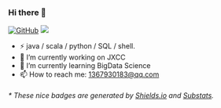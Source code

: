 ### Hi there 👋
<!--
**MuziMin0222/muzimin0222** is a ✨ _special_ ✨ repository because its `README.md` (this file) appears on your GitHub profile.

Here are some ideas to get you started:

- 🔭 I’m currently working on ...
- 🌱 I’m currently learning ...
- 👯 I’m looking to collaborate on ...
- 🤔 I’m looking for help with ...
- 💬 Ask me about ...
- 📫 How to reach me: ...
- 😄 Pronouns: ...
- ⚡ Fun fact: ...
-->

[![GitHub](https://img.shields.io/badge/dynamic/json?logo=github&label=GitHub&labelColor=495867&color=495867&query=%24.data.totalSubs&url=https%3A%2F%2Fapi.spencerwoo.com%2Fsubstats%2F%3Fsource%3Dgithub%26queryKey%3Dhayschan&style=flat-square)](https://github.com/MuziMin0222)
<img src="https://github-readme-stats.vercel.app/api?username=muzimin0222&hide_title=true&show_icons=true&icon_color=007aff&text_color=333&bg_color=fff" />
- ⚡ java / scala / python / SQL / shell.
- 🔭 I’m currently working on JXCC
- 🌱 I’m currently learning BigData Science
- 📫 How to reach me: 1367930183@qq.com

<h6>* These nice badges are generated by <a href="https://shields.io/">Shields.io</a> and <a href="https://github.com/spencerwooo/Substats">Substats</a>.</h6>
